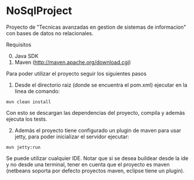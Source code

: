 NoSqlProject
============

Proyecto de "Tecnicas avanzadas en gestion de sistemas de informacion" con bases de datos no relacionales.


Requisitos

0. Java SDK
1. Maven (http://maven.apache.org/download.cgi)

Para poder utilizar el proyecto seguir los siguientes pasos

1. Desde el directorio raiz (donde se encuentra el pom.xml) ejecutar en la linea de comando:

<pre><code>mvn clean install</pre></code>

Con esto se descargan las dependencias del proyecto, compila y además ejecuta los tests.

2. Además el proyecto tiene configurado un plugin de maven para usar jetty, para poder inicializar el servidor ejecutar:

<pre><code>mvn jetty:run</pre></code>


Se puede utilizar cualquier IDE. Notar que si se desea buildear desde la ide y no desde una terminal, tener en cuenta que el proyecto es maven (netbeans soporta por defecto proyectos maven, eclipse tiene un plugin). 

